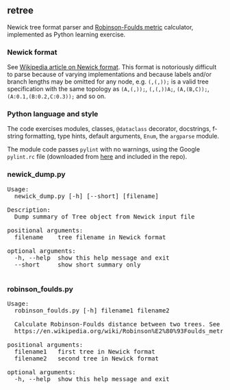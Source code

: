 ## retree

Newick tree format parser and [Robinson-Foulds metric](https://en.wikipedia.org/wiki/Robinson%E2%80%93Foulds_metric) calculator, implemented as Python learning exercise.

### Newick format

See [Wikipedia article on Newick format](https://en.wikipedia.org/wiki/Newick_format). This format is notoriously difficult to parse because of varying implementations and because labels and/or branch lengths may be omitted for any node, e.g. `(,(,));` is a valid tree specification with the same topology as `(A,(,));`, `(,(,))A;`, `(A,(B,C));`, `(A:0.1,(B:0.2,C:0.3));` and so on.

### Python language and style
The code exercises modules, classes, `@dataclass` decorator, docstrings, f-string formatting, type hints, default arguments, `Enum`, the `argparse` module.

The module code passes `pylint` with no warnings, using the Google `pylint.rc` file (downloaded from [here](https://google.github.io/styleguide/pylintrc) and included in the repo).

### newick_dump.py
<pre>
Usage:
  newick_dump.py [-h] [--short] [filename]

Description:
  Dump summary of Tree object from Newick input file

positional arguments:
  filename    tree filename in Newick format

optional arguments:
  -h, --help  show this help message and exit
  --short     show short summary only

</pre>

### robinson_foulds.py
<pre>
Usage:
  robinson_foulds.py [-h] filename1 filename2

  Calculate Robinson-Foulds distance between two trees. See
  https://en.wikipedia.org/wiki/Robinson%E2%80%93Foulds_metric

positional arguments:
  filename1   first tree in Newick format
  filename2   second tree in Newick format

optional arguments:
  -h, --help  show this help message and exit
</pre>
